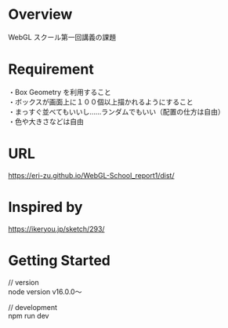 # Overview

WebGL スクール第一回講義の課題

# Requirement

・Box Geometry を利用すること<br>
・ボックスが画面上に１００個以上描かれるようにすること<br>
・まっすぐ並べてもいいし……ランダムでもいい（配置の仕方は自由）<br>
・色や大きさなどは自由

# URL
https://eri-zu.github.io/WebGL-School_report1/dist/

# Inspired by
https://ikeryou.jp/sketch/293/

# Getting Started

// version<br>
node version v16.0.0〜

// development<br>
npm run dev
